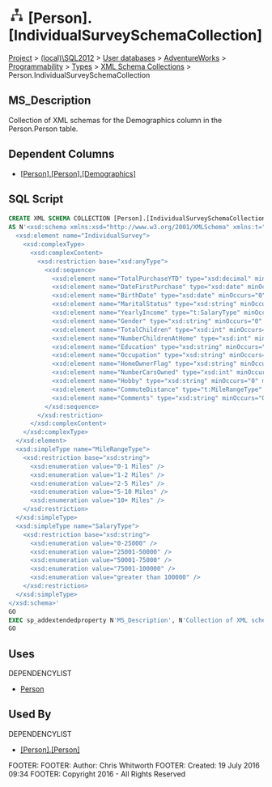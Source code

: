 
# ![XML Schema Collections](../../../../../../Images/XmlSchemaCollection32.png) [Person].[IndividualSurveySchemaCollection]

[Project](../../../../../../index.md) > [(local)\\SQL2012](../../../../../index.md) > [User databases](../../../../index.md) > [AdventureWorks](../../../index.md) > [Programmability](../../index.md) > [Types](../index.md) > [XML Schema Collections](XML_Schema_Collections_.md) > Person.IndividualSurveySchemaCollection

## <a name="#description"></a>MS_Description
Collection of XML schemas for the Demographics column in the Person.Person table.
## <a name="#dependentcolumns"></a>Dependent Columns
* [[Person].[Person].[Demographics]](../../../Tables/Person.md)


## <a name="#sqlscript"></a>SQL Script
```sql
CREATE XML SCHEMA COLLECTION [Person].[IndividualSurveySchemaCollection] 
AS N'<xsd:schema xmlns:xsd="http://www.w3.org/2001/XMLSchema" xmlns:t="http://schemas.microsoft.com/sqlserver/2004/07/adventure-works/IndividualSurvey" targetNamespace="http://schemas.microsoft.com/sqlserver/2004/07/adventure-works/IndividualSurvey" elementFormDefault="qualified">
  <xsd:element name="IndividualSurvey">
    <xsd:complexType>
      <xsd:complexContent>
        <xsd:restriction base="xsd:anyType">
          <xsd:sequence>
            <xsd:element name="TotalPurchaseYTD" type="xsd:decimal" minOccurs="0" />
            <xsd:element name="DateFirstPurchase" type="xsd:date" minOccurs="0" />
            <xsd:element name="BirthDate" type="xsd:date" minOccurs="0" />
            <xsd:element name="MaritalStatus" type="xsd:string" minOccurs="0" />
            <xsd:element name="YearlyIncome" type="t:SalaryType" minOccurs="0" />
            <xsd:element name="Gender" type="xsd:string" minOccurs="0" />
            <xsd:element name="TotalChildren" type="xsd:int" minOccurs="0" />
            <xsd:element name="NumberChildrenAtHome" type="xsd:int" minOccurs="0" />
            <xsd:element name="Education" type="xsd:string" minOccurs="0" />
            <xsd:element name="Occupation" type="xsd:string" minOccurs="0" />
            <xsd:element name="HomeOwnerFlag" type="xsd:string" minOccurs="0" />
            <xsd:element name="NumberCarsOwned" type="xsd:int" minOccurs="0" />
            <xsd:element name="Hobby" type="xsd:string" minOccurs="0" maxOccurs="unbounded" />
            <xsd:element name="CommuteDistance" type="t:MileRangeType" minOccurs="0" />
            <xsd:element name="Comments" type="xsd:string" minOccurs="0" />
          </xsd:sequence>
        </xsd:restriction>
      </xsd:complexContent>
    </xsd:complexType>
  </xsd:element>
  <xsd:simpleType name="MileRangeType">
    <xsd:restriction base="xsd:string">
      <xsd:enumeration value="0-1 Miles" />
      <xsd:enumeration value="1-2 Miles" />
      <xsd:enumeration value="2-5 Miles" />
      <xsd:enumeration value="5-10 Miles" />
      <xsd:enumeration value="10+ Miles" />
    </xsd:restriction>
  </xsd:simpleType>
  <xsd:simpleType name="SalaryType">
    <xsd:restriction base="xsd:string">
      <xsd:enumeration value="0-25000" />
      <xsd:enumeration value="25001-50000" />
      <xsd:enumeration value="50001-75000" />
      <xsd:enumeration value="75001-100000" />
      <xsd:enumeration value="greater than 100000" />
    </xsd:restriction>
  </xsd:simpleType>
</xsd:schema>'
GO
EXEC sp_addextendedproperty N'MS_Description', N'Collection of XML schemas for the Demographics column in the Person.Person table.', 'SCHEMA', N'Person', 'XML SCHEMA COLLECTION', N'IndividualSurveySchemaCollection', NULL, NULL
GO

```

## <a name="#uses"></a>Uses
DEPENDENCYLIST
* [Person](../../../Security/Schemas/Person.md)


## <a name="#usedby"></a>Used By
DEPENDENCYLIST
* [[Person].[Person]](../../../Tables/Person.md)

FOOTER: FOOTER: Author:  Chris Whitworth
FOOTER: Created: 19 July 2016 09:34
FOOTER: Copyright 2016 - All Rights Reserved

